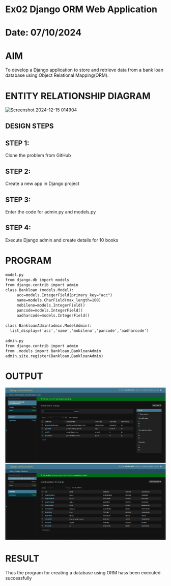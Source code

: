 # Ex02 Django ORM Web Application
# Date: 07/10/2024
# AIM
To develop a Django application to store and retrieve data from a bank loan database using Object Relational Mapping(ORM).

# ENTITY RELATIONSHIP DIAGRAM
![Screenshot 2024-12-15 014904](https://github.com/user-attachments/assets/b24c72fb-add1-41e3-b778-34ff08408329)

## DESIGN STEPS
## STEP 1:
Clone the problem from GitHub

## STEP 2:
Create a new app in Django project

## STEP 3:
Enter the code for admin.py and models.py

## STEP 4:
Execute Django admin and create details for 10 books

# PROGRAM
```
model.py
from django.db import models
from django.contrib import admin
class Bankloan (models.Model):
     acc=models.IntegerField(primary_key="acc")
     name=models.CharField(max_length=100)
     mobileno=models.IntegerField()
     pancode=models.IntegerField()
     aadharcode=models.IntegerField()
     
class BankloanAdmin(admin.ModelAdmin):
  list_display=('acc','name','mobileno','pancode','aadharcode')

admin.py
from django.contrib import admin
from .models import Bankloan,BankloanAdmin
admin.site.register(Bankloan,BankloanAdmin)
```

# OUTPUT
![alt text](<Screenshot 2024-12-06 134809.png>)
![alt text](<Screenshot 2024-12-06 134412.png>)
# RESULT
Thus the program for creating a database using ORM hass been executed successfully
